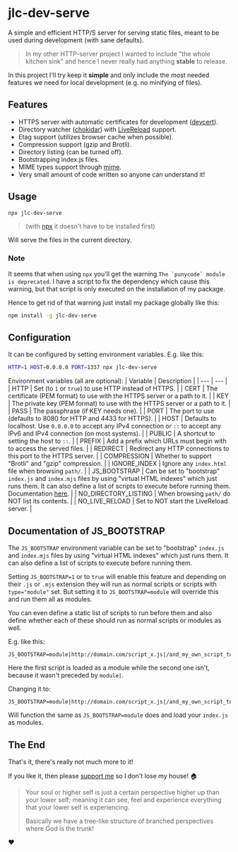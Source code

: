 
# jlc-dev-serve

A simple and efficient HTTP/S server for serving static files, meant to be used during development (with sane defaults).

> In my other HTTP-server project I wanted to include "the whole kitchen sink" and hence I never really had anything **stable** to release.

In this project I'll try keep it **simple** and only include the most needed features we need for local development (e.g. no minifying of files).

## Features

* HTTPS server with automatic certificates for development ([devcert](https://www.npmjs.com/package/devcert)).
* Directory watcher ([chokidar](https://www.npmjs.com/package/chokidar)) with [LiveReload](https://chromewebstore.google.com/detail/jnihajbhpnppcggbcgedagnkighmdlei) support.
* Etag support (utilizes browser cache when possible).
* Compression support (gzip and Brotli).
* Directory listing (can be turned off).
* Bootstrapping index.js files.
* MIME types support through [mime](https://www.npmjs.com/package/mime).
* Very small amount of code written so anyone can understand it!

## Usage

```bash
npx jlc-dev-serve
```

> (with [npx](https://docs.npmjs.com/cli/v8/commands/npx) it doesn't have to be installed first)

Will serve the files in the current directory.

### Note

It seems that when using `npx` you'll get the warning ```The `punycode` module is deprecated```. I have a script to fix the dependency which cause this warning, but that script is only executed on the installation of my package.

Hence to get rid of that warning just install my package globally like this:
```bash
npm install -g jlc-dev-serve
```

## Configuration

It can be configured by setting environment variables. E.g. like this:
```bash
HTTP=1 HOST=0.0.0.0 PORT=1337 npx jlc-dev-serve
```

Environment variables (all are optional):
| Variable | Description |
| --- | --- |
| HTTP | Set (to `1` or `true`) to use HTTP instead of HTTPS. |
| CERT | The certificate (PEM format) to use with the HTTPS server or a path to it. |
| KEY |  The private key (PEM format) to use with the HTTPS server or a path to it. |
| PASS | The passphrase (if KEY needs one). |
| PORT | The port to use (defaults to 8080 for HTTP and 4433 for HTTPS). |
| HOST | Defaults to localhost. Use `0.0.0.0` to accept any IPv4 connection or `::` to accept any IPv6 and IPv4 connection (on most systems). |
| PUBLIC | A shortcut to setting the host to `::`. |
| PREFIX | Add a prefix which URLs must begin with to access the served files. |
| REDIRECT | Redirect any HTTP connections to this port to the HTTPS server. |
| COMPRESSION | Whether to support "Brotli" and "gzip" compression. |
| IGNORE_INDEX | Ignore any `index.html` file when browsing `path/`. |
| JS_BOOTSTRAP | Can be set to "bootstrap" `index.js` and `index.mjs` files by using "virtual HTML indexes" which just runs them. It can also define a list of scripts to execute before running them. Documentation [here](#documentation-of-js_bootstrap). |
| NO_DIRECTORY_LISTING | When browsing `path/` do NOT list its contents. |
| NO_LIVE_RELOAD | Set to NOT start the LiveReload server. |

## Documentation of JS_BOOTSTRAP

The `JS_BOOTSTRAP` environment variable can be set to "bootstrap" `index.js` and `index.mjs` files by using "virtual HTML indexes" which just runs them. It can also define a list of scripts to execute before running them.

Setting `JS_BOOTSTRAP=1` or to `true` will enable this feature and depending on their `.js` or `.mjs` extension they will run as normal scripts or scripts with `type="module"` set. But setting it to `JS_BOOTSTRAP=module` will override this and run them all as modules.

You can even define a static list of scripts to run before them and also define whether each of these should run as normal scripts or modules as well.

E.g. like this:
```
JS_BOOTSTRAP=module|http://domain.com/script_x.js|/and_my_own_script_to_run_before_any_indexjs.js
```
Here the first script is loaded as a module while the second one isn't, because it wasn't preceded by `module|`.

Changing it to:
```
JS_BOOTSTRAP=module|http://domain.com/script_x.js|/and_my_own_script_to_run_before_any_indexjs.js|module
```
Will function the same as `JS_BOOTSTRAP=module` does and load your `index.js` as modules.

## The End

That's it, there's really not much more to it!

If you like it, then please [support me](https://github.com/sponsors/JoakimCh) so I don't lose my house! 🏠


> Your soul or higher self is just a certain perspective higher up than your lower self; meaning it can see, feel and experience everything that your lower self is experiencing.
> 
> Basically we have a tree-like structure of branched perspectives where God is the trunk!

❤️
